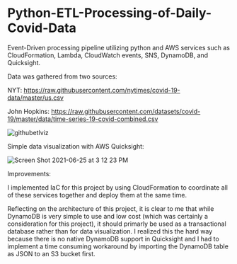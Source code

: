 # Python-ETL-Processing-of-Daily-Covid-Data
Event-Driven processing pipeline utilizing python and AWS services such as CloudFormation, Lambda, CloudWatch events, SNS, DynamoDB, and Quicksight.

Data was gathered from two sources:

NYT: https://raw.githubusercontent.com/nytimes/covid-19-data/master/us.csv

John Hopkins: https://raw.githubusercontent.com/datasets/covid-19/master/data/time-series-19-covid-combined.csv

![githubetlviz](https://user-images.githubusercontent.com/61246608/123716042-3e053500-d83f-11eb-9e9a-3198a3a77925.jpg)

Simple data visualization with AWS Quicksight:

![Screen Shot 2021-06-25 at 3 12 23 PM](https://user-images.githubusercontent.com/61246608/123480378-e4470580-d5c7-11eb-9c71-a850fc1d4686.png)


Improvements:

I implemented IaC for this project by using CloudFormation to coordinate all of these services together and deploy them at the same time.

Reflecting on the architecture of this project, it is clear to me that while DynamoDB is very simple to use and low cost (which was certainly a consideration for
this project), it should primarly be used as a transactional database rather than for data visualization. I realized this the hard way because there is no native
DynamoDB support in Quicksight and I had to implement a time consuming workaround by importing the DynamoDB table as JSON to an S3 bucket first.
